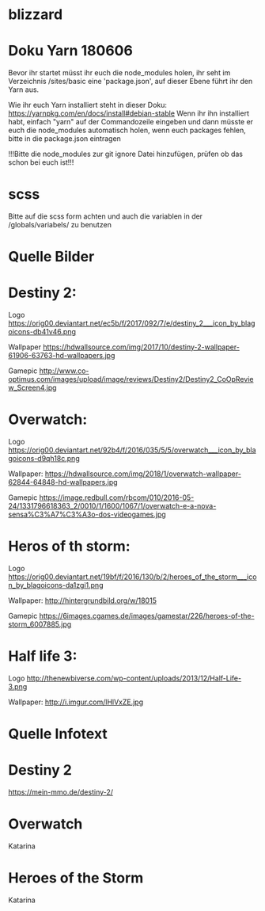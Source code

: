 # blizzard

# Doku Yarn 180606
Bevor ihr startet müsst ihr euch die node_modules holen, ihr seht im Verzeichnis /sites/basic
eine 'package.json', auf dieser Ebene führt ihr den Yarn aus.

Wie ihr euch Yarn installiert steht in dieser Doku:
https://yarnpkg.com/en/docs/install#debian-stable
Wenn ihr ihn installiert habt, einfach "yarn" auf der Commandozeile eingeben und dann müsste er euch die 
node_modules automatisch holen, wenn euch packages fehlen, bitte in die package.json eintragen

!!!Bitte die node_modules zur git ignore Datei hinzufügen, prüfen ob das schon bei euch ist!!!

# scss
Bitte auf die scss form achten und auch die variablen in der /globals/variabels/ zu benutzen

# Quelle Bilder

# Destiny 2:

Logo
https://orig00.deviantart.net/ec5b/f/2017/092/7/e/destiny_2___icon_by_blagoicons-db41v46.png

Wallpaper
https://hdwallsource.com/img/2017/10/destiny-2-wallpaper-61906-63763-hd-wallpapers.jpg

Gamepic
http://www.co-optimus.com/images/upload/image/reviews/Destiny2/Destiny2_CoOpReview_Screen4.jpg

# Overwatch:

Logo
https://orig00.deviantart.net/92b4/f/2016/035/5/5/overwatch___icon_by_blagoicons-d9qh18c.png

Wallpaper:
https://hdwallsource.com/img/2018/1/overwatch-wallpaper-62844-64848-hd-wallpapers.jpg

Gamepic
https://image.redbull.com/rbcom/010/2016-05-24/1331796618363_2/0010/1/1600/1067/1/overwatch-e-a-nova-sensa%C3%A7%C3%A3o-dos-videogames.jpg

# Heros of th storm:

Logo
https://orig00.deviantart.net/19bf/f/2016/130/b/2/heroes_of_the_storm___icon_by_blagoicons-da1zgi1.png

Wallpaper:
http://hintergrundbild.org/w/18015

Gamepic
https://6images.cgames.de/images/gamestar/226/heroes-of-the-storm_6007885.jpg

# Half life 3:

Logo
http://thenewbiverse.com/wp-content/uploads/2013/12/Half-Life-3.png

Wallpaper:
http://i.imgur.com/lHlVxZE.jpg

# Quelle Infotext

# Destiny 2

https://mein-mmo.de/destiny-2/

# Overwatch

Katarina

# Heroes of the Storm

Katarina